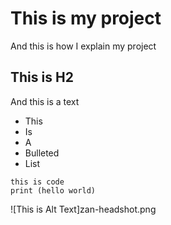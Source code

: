 # This is my project
And this is how I explain my project

## This is H2
And this is a text

* This
* Is
* A
* Bulleted
* List

```
this is code
print (hello world)
```
![This is Alt Text]zan-headshot.png
